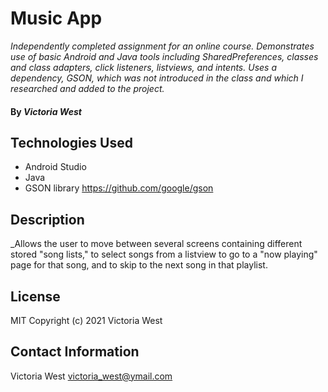 # Music App

_Independently completed assignment for an online course. Demonstrates use of basic Android and Java tools including SharedPreferences, classes and class adapters, click listeners, listviews, and intents. Uses a dependency, GSON, which was not introduced in the class and which I researched and added to the project._

#### By _**Victoria West**_

## Technologies Used
* Android Studio
* Java
* GSON library https://github.com/google/gson

## Description
_Allows the user to move between several screens containing different stored "song lists,"
to select songs from a listview to go to a "now playing" page for that song, and to skip to the next song in that playlist.

## License
MIT
Copyright (c) 2021 Victoria West
## Contact Information
Victoria West victoria_west@ymail.com

